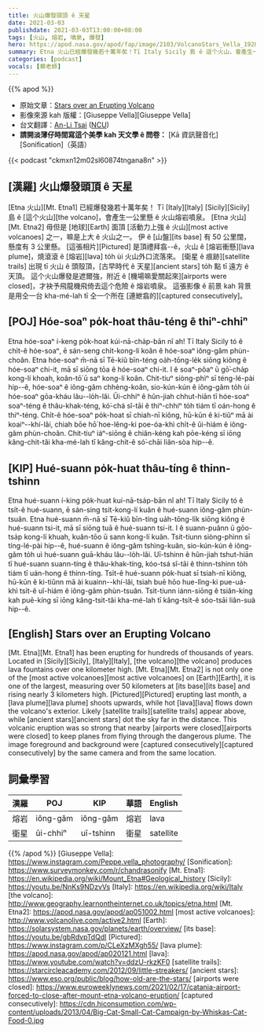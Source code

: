 ```yaml
---
title: 火山爆發頭頂 ê 天星
date: 2021-03-03
publishdate: 2021-03-03T13:00:00+08:00
tags: [火山, 熔岩, 噴泉, 爆發]
hero: https://apod.nasa.gov/apod/fap/image/2103/VolcanoStars_Vella_1920.jpg
summary: Etna 火山已經爆發幾若十萬年矣！Tī Italy Sicily 島 ê 這个火山，會產生一公里懸 ê 火山熔岩噴泉。
categories: [podcast]
vocals: [蔡老師]
---
```


{{% apod %}}

- 原始文章：[Stars over an Erupting Volcano](https://apod.nasa.gov/apod/ap210303.html)
- 影像來源 kah 版權：[Giuseppe Vella][Giuseppe Vella]
- 台文翻譯：[An-Li Tsai](mailto:thianbun.taigi@gmail.com) ([NCU](https://www.astro.ncu.edu.tw))
- **請開淡薄仔時間寫這个美學 kah 天文學 ê 問卷：** [Kā 資訊聲音化][Sonification]（英語）

{{< podcast "ckmxn12m02sl60874tngana8n" >}}

## [漢羅] 火山爆發頭頂 ê 天星

[Etna 火山][Mt. Etna1] 已經爆發幾若十萬年矣！
Tī [Italy][Italy] [Sicily][Sicily] 島 ê [這个火山][the volcano]，會產生一公里懸 ê 火山熔岩噴泉。
[Etna 火山][Mt. Etna2] 毋但是 [地球][Earth] 面頂 [活動力上強 ê 火山][most active volcanoes] 之一，嘛是上大 ê 火山之一。
伊 ê [山盤][its base] 有 50 公里闊，懸度有 3 公里懸。
[這張相片][Pictured] 是頂禮拜翕--ê，火山 ê [熔岩衝懸][lava plume]，燒滾滾 ê [熔岩][lava] to̍h ùi 火山外口流落來。
[衛星 ê 痕跡][satellite trails] 出現 tī 火山 ê 頭殼頂，[古早時代 ê 天星][ancient stars] to̍h 點 tī 遠方 ê 天頂。
這个火山爆發是遮爾強，附近 ê [機場嘛愛關起來][airports were closed]，才袂予飛龍機飛倚去這个危險 ê 熔岩噴泉。
這張影像 ê 前景 kah 背景是用仝一台 kha-mé-lah tī 仝一个所在 [連紲翕的][captured consecutively]。

## [POJ] Hóe-soaⁿ po̍k-hoat thâu-téng ê thiⁿ-chhiⁿ

Etna hóe-soaⁿ í-keng po̍k-hoat kúi-nā-cha̍p-bān nî ah!
Tī Italy Sicily tó ê chi̍t-ê hóe-soaⁿ, ē sán-seng chi̍t-kong-lí koân ê hóe-soaⁿ iông-gâm phùn-choân.
Etna hóe-soaⁿ m̄-nā sī Tē-kiû bīn-téng oa̍h-tōng-le̍k siōng kiông ê hóe-soaⁿ chi-it, mā sī siōng tōa ê hóe-soaⁿ chi-it.
I ê soaⁿ-pôaⁿ ū gō͘-cha̍p kong-lí khoah, koân-tō͘ ū saⁿ kong-lí koân.
Chit-tiuⁿ siòng-phìⁿ sī téng-lé-pài hip--ê, hóe-soaⁿ ê iông-gâm chhèng-koân, sio-kún-kún ê iông-gâm to̍h ùi hóe-soaⁿ gōa-kháu lâu--lo̍h-lâi.
Ūi-chhiⁿ ê hûn-jiah chhut-hiān tī hóe-soaⁿ soaⁿ-téng ê thâu-khak-téng, kó͘-chá sî-tāi ê thiⁿ-chhiⁿ to̍h tiám tī oán-hong ê thiⁿ-téng.
Chi̍t-ê hóe-soaⁿ po̍k-hoat sī chiah-nī kiông, hū-kūn ê ki-tiûⁿ mā ài koaiⁿ--khí-lâi, chiah bōe hō͘ hoe-lêng-ki poe-óa-khì chi̍t-ê ûi-hiám ê iông-gâm phùn-choân.
Chit-tiuⁿ iáⁿ-siōng ê chiân-kéng kah pōe-kéng sī iōng kâng-chit-tâi kha-mé-lah tī kâng-chi̍t-ê só͘-chāi liân-sòa hip--ê.

## [KIP] Hué-suann po̍k-huat thâu-tíng ê thinn-tshinn

Etna hué-suann í-king po̍k-huat kuí-nā-tsa̍p-bān nî ah!
Tī Italy Sicily tó ê tsi̍t-ê hué-suann, ē sán-sing tsi̍t-kong-lí kuân ê hué-suann iông-gâm phùn-tsuân.
Etna hué-suann m̄-nā sī Tē-kiû bīn-tíng ua̍h-tōng-li̍k siōng kiông ê hué-suann tsi-it, mā sī siōng tuā ê hué-suann tsi-it.
I ê suann-puânn ū gōo-tsa̍p kong-lí khuah, kuân-tōo ū sann kong-lí kuân.
Tsit-tiunn siòng-phìnn sī tíng-lé-pài hip--ê, hué-suann ê iông-gâm tshìng-kuân, sio-kún-kún ê iông-gâm to̍h uì hué-suann guā-kháu lâu--lo̍h-lâi.
Uī-tshinn ê hûn-jiah tshut-hiān tī hué-suann suann-tíng ê thâu-khak-tíng, kóo-tsá sî-tāi ê thinn-tshinn to̍h tiám tī uán-hong ê thinn-tíng.
Tsi̍t-ê hué-suann po̍k-huat sī tsiah-nī kiông, hū-kūn ê ki-tiûnn mā ài kuainn--khí-lâi, tsiah buē hōo hue-lîng-ki pue-uá-khì tsi̍t-ê uî-hiám ê iông-gâm phùn-tsuân.
Tsit-tiunn iánn-siōng ê tsiân-kíng kah puē-kíng sī iōng kâng-tsit-tâi kha-mé-lah tī kâng-tsi̍t-ê sóo-tsāi liân-suà hip--ê.

## [English] Stars over an Erupting Volcano

[Mt. Etna][Mt. Etna1] has been erupting for hundreds of thousands of years. Located in [Sicily][Sicily], [Italy][Italy], [the volcano][the volcano] produces lava fountains over one kilometer high. [Mt. Etna][Mt. Etna2] is not only one of the [most active volcanoes][most active volcanoes] on [Earth][Earth], it is one of the largest, measuring over 50 kilometers at [its base][its base] and rising nearly 3 kilometers high. [Pictured][Pictured] erupting last month, a [lava plume][lava plume] shoots upwards, while hot [lava][lava] flows down the volcano's exterior. Likely [satellite trails][satellite trails] appear above, while [ancient stars][ancient stars] dot the sky far in the distance. This volcanic eruption was so strong that nearby [airports were closed][airports were closed] to keep planes from flying through the dangerous plume. The image foreground and background were [captured consecutively][captured consecutively] by the same camera and from the same location.

## 詞彙學習

|漢羅|POJ|KIP|華語|English|
|-|-|-|-|-|
|熔岩|iông-gâm|iông-gâm|熔岩|lava|
|衛星|ūi-chhiⁿ|uī-tshinn|衛星|satellite|

{{% /apod %}}
[Giuseppe Vella]: https://www.instagram.com/Peppe.vella_photography/
[Sonification]: https://www.surveymonkey.com/r/chandrasonify
[Mt. Etna1]: https://en.wikipedia.org/wiki/Mount_Etna#Geological_history
[Sicily]: https://youtu.be/NnKs9NDzvVs
[Italy]: https://en.wikipedia.org/wiki/Italy
[the volcano]: http://www.geography.learnontheinternet.co.uk/topics/etna.html
[Mt. Etna2]: https://apod.nasa.gov/apod/ap051002.html
[most active volcanoes]: http://www.volcanolive.com/active2.html
[Earth]: https://solarsystem.nasa.gov/planets/earth/overview/
[its base]: https://youtu.be/gbRdvpTdQdI
[Pictured]: https://www.instagram.com/p/CLeXzMXgh55/
[lava plume]: https://apod.nasa.gov/apod/ap020121.html
[lava]: https://www.youtube.com/watch?v=ddzU-rkzKF0
[satellite trails]: https://starcircleacademy.com/2012/09/little-streakers/
[ancient stars]: https://www.eso.org/public/blog/how-old-are-the-stars/
[airports were closed]: https://www.euroweeklynews.com/2021/02/17/catania-airport-forced-to-close-after-mount-etna-volcano-eruption/
[captured consecutively]: https://cdn.hiconsumption.com/wp-content/uploads/2013/04/Big-Cat-Small-Cat-Campaign-by-Whiskas-Cat-Food-0.jpg
